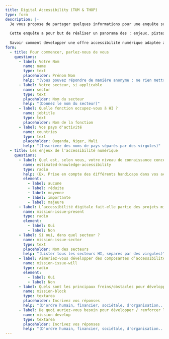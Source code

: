```yaml
---
title: Digital Accessibility (TUM & THOP)
type: form
description: |-
  Je vous propose de partager quelques informations pour une enquête sur l'accessibilité numérique chez HI. 
  
  Cette enquête a pour but de réaliser un panorama des : enjeux, pistes, manques, possibles, en fonction des secteurs techniques, des programmes,... 
  
  Savoir comment développer une offre accessibilité numérique adaptée aux activités de HI, et pouvoir développer cette compétence en interne. 
form:
  - title: Pour commencer, parlez-nous de vous
    questions:
      - label: Votre Nom
        name: name
        type: text
        placeholder: Prénom Nom
        help: "(Vous pouvez répondre de manière anonyme : ne rien mettre dans ce champs)"
      - label: Votre secteur, si applicable
        name: sector
        type: text
        placeholder: Nom du secteur
        help: "(Donnez le nom du secteur)"
      - label: Quelle fonction occupez-vous à HI ?
        name: jobtitle
        type: text
        placeholder: Nom de la fonction
      - label: Vos pays d'activité
        name: countries
        type: text
        placeholder: Ouganda, Niger, Mali
        help: "(Inscrivez des noms de pays séparés par des virgules)"
  - title: Les enjeux de l'accessibilité numérique
    questions:
      - label: Quel est, selon vous, votre niveau de connaissance concernant l'accessibilité numérique ?
        name: estimated-knowledge-accessibility
        type: radio
        help: (Ex. Prise en compte des différents handicaps dans vos activités, connaissance des lois qui s'appliquent dans votre contexte, impacts sur les bénéficiaires...)
        element:
          - label: aucune
          - label: réduite
          - label: moyenne
          - label: importante
          - label: majeure
      - label: L’accessibilité digitale fait-elle partie des projets mis en œuvre actuellement ou par le passé sur votre programme ?
        name: mission-issue-present
        type: radio
        element:
          - label: Oui
          - label: Non
      - label: Si oui, dans quel secteur ?
        name: mission-issue-sector
        type: text
        placeholder: Nom des secteurs
        help: "(Lister tous les secteurs HI, séparés par des virgules)"
      - label: Aimeriez-vous développer des composantes d’accessibilité digitale dans vos projets ?
        name: mission-issue-will
        type: radio
        element:
          - label: Oui
          - label: Non
      - label: Quels sont les principaux freins/obstacles pour développer l’accessibilité digitale sur votre programme ?
        name: mission-block
        type: textarea
        placeholder: Incrivez vos réponses
        help: "(D'ordre humain, financier, sociétale, d'organisation...)"
      - label: De quoi auriez-vous besoin pour développer / renforcer l’accessibilité digitale ?
        name: mission-develop
        type: textarea
        placeholder: Incrivez vos réponses
        help: "(D'ordre humain, financier, sociétale, d'organisation...)"
---
```

